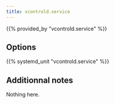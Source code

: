 ```yaml
---
title: vcontrold.service
---
```


{{% provided_by "vcontrold.service" %}}

## Options

{{% systemd_unit "vcontrold.service" %}}

## Additionnal notes

Nothing here.